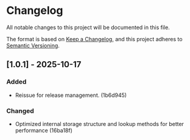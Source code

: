 # Changelog

All notable changes to this project will be documented in this file.

The format is based on [Keep a Changelog](https://keepachangelog.com/en/1.0.0/),
and this project adheres to [Semantic Versioning](https://semver.org/spec/v2.0.0.html).

## [1.0.1] - 2025-10-17

### Added

- Reissue for release management. (1b6d945)

### Changed

- Optimized internal storage structure and lookup methods for better performance (16ba18f)
